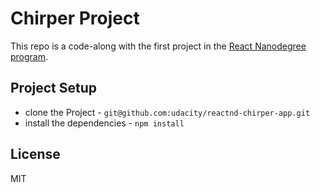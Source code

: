 # Chirper Project

This repo is a code-along with the first project in the [React Nanodegree program](https://www.udacity.com/course/react-nanodegree--nd019).


## Project Setup

* clone the Project - `git@github.com:udacity/reactnd-chirper-app.git`
* install the dependencies - `npm install`

## License

MIT
